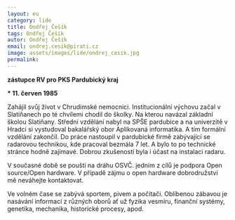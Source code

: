 ```yaml
---
layout: eu
category: lide
title: Ondřej Češík
tags: Ondřej Češík
autor: Ondřej Češík
email: ondrej.cesik@pirati.cz
image: assets/images/lide/ondrej_cesik.jpg
permalink: 
---
```


__zástupce RV pro PKS Pardubický kraj__

__* 11. červen 1985__

Zahájil svůj život v Chrudimské nemocnici. Institucionální výchovu začal v Slatiňanech po té chvílemi chodil do školky. Na kterou navázal základní školou Slatiňany. Střední vzdělání nabyl na SPŠE pardubice a na univerzitě v Hradci si vystudoval bakalářský obor Aplikovaná informatika. A tím formální vzdělání zakončil. Do práce nastoupil v pardubické firmě zabývající se radarovou technikou, kde pracoval bezmála 7 let. A bylo to po technické stránce hodně zajímavé. Dobrou zkušeností byla i účast na instalaci radaru.

V současné době se pouští na dráhu OSVČ. jedním z cílů je podpora Open source/Open hardware. V případě zájmu o open hardware dobrodružství mě neváhejte kontaktovat.

Ve volném čase se zabývá sportem, pivem a počítači. Oblíbenou zábavou je nasávání informací z různých oborů ať už fyzika vesmíru, finanční systémy, genetika, mechanika, historické procesy, apod. 
